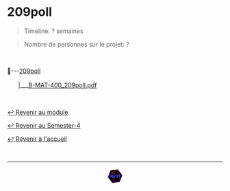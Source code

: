# 209poll

> Timeline: ? semaines

> Nombre de personnes sur le projet: ?

<br>

📂---[209poll](https://github.com/Studio-17/Epitech-Subjects/tree/main/Semester-4/B-MAT-400/209poll/209poll)

ㅤㅤ|\_\_\_[B-MAT-400_209poll.pdf](https://github.com/Studio-17/Epitech-Subjects/blob/main/Semester-4/B-MAT-400/209poll/209poll/B-MAT-400_209poll.pdf)


<br>

[↩️ Revenir au module](https://github.com/Studio-17/Epitech-Subjects/tree/main/Semester-4/B-MAT-400)

[↩️ Revenir au Semester-4](https://github.com/Studio-17/Epitech-Subjects/tree/main/Semester-4)

[↩️ Revenir à l'accueil](https://github.com/Studio-17/Epitech-Subjects)

<br>

---

<div align="center">

<a href="https://github.com/Studio-17" target="_blank"><img src="../../../assets/voc17.gif" width="40"></a>

</div>